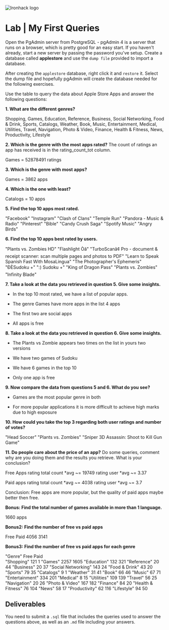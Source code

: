![Ironhack logo](https://i.imgur.com/1QgrNNw.png)

# Lab | My First Queries

Open the PgAdmin server from PostgreSQL - pgAdmin 4 is a server that runs on a browser, which is pretty good for an easy start. If you haven't already, start a new server by passing the password you've setup. Create a database called **applestore** and use the `dump file` provided to import a database. 

After creating the `applestore` database, right click it and `restore` it. Select the dump file and hopefully pgAdmin will create the database needed for the following exercises.

Use the table to query the data about Apple Store Apps and answer the following questions: 

**1. What are the different genres?**

Shopping, Games, Education, Reference, Business, Social Networking, Food & Drink, Sports, Catalogs, Weather, Book, Music, Entertainment, Medical, Utilities, Travel, Navigation, Photo & Video, Finance, Health & Fitness, News, Productivity, Lifestyle

**2. Which is the genre with the most apps rated?**
The count of ratings an app has received is in the rating_count_tot column.

Games = 52878491 ratings

**3. Which is the genre with most apps?**

Games = 3862 apps


**4. Which is the one with least?**

Catalogs = 10 apps

**5. Find the top 10 apps most rated.**

"Facebook"
"Instagram"
"Clash of Clans"
"Temple Run"
"Pandora - Music & Radio"
"Pinterest"
"Bible"
"Candy Crush Saga"
"Spotify Music"
"Angry Birds"

**6. Find the top 10 apps best rated by users.**

"Plants vs. Zombies HD"
"Flashlight Òã"
"TurboScanã¢ Pro - document & receipt scanner: scan multiple pages and photos to PDF"
"Learn to Speak Spanish Fast With MosaLingua"
"The Photographer's Ephemeris"
"ÐÈSudoku +"
":) Sudoku +"
"King of Dragon Pass"
"Plants vs. Zombies"
"Infinity Blade"

**7. Take a look at the data you retrieved in question 5. Give some insights.**

- In the top 10 most rated, we have a list of popular apps.

- The genre Games have more apps in the list 4 apps

- The first two are social apps

- All apps is free

**8. Take a look at the data you retrieved in question 6. Give some insights.**

- The Plants vs Zombie appears two times on the list in yours two versions 

- We have two games of Sudoku

- We have 6 games in the top 10

- Only one app is free

**9. Now compare the data from questions 5 and 6. What do you see?**

- Games are the most popular genre in both

- For more popular applications it is more difficult to achieve high marks due to high exposure

**10. How could you take the top 3 regarding both user ratings and number of votes?**

"Head Soccer"
"Plants vs. Zombies"
"Sniper 3D Assassin: Shoot to Kill Gun Game"

**11. Do people care about the price of an app?** Do some queries, comment why are you doing them and the results you retrieve. What is your conclusion?

Free Apps
rating total count *avg ~= 19749
rating user *avg ~= 3.37

Paid apps
rating total count *avg ~= 4038
rating user *avg ~= 3.7

Conclusion: Free apps are more popular, but the quality of paid apps maybe better then free.

**Bonus: Find the total number of games available in more than 1 language.**

   1660 apps

**Bonus2: Find the number of free vs paid apps**

Free    Paid
4056	3141


**Bonus3: Find the number of free vs paid apps for each genre**

"Genre" 	Free 	Paid  
"Shopping"	121	1
"Games"	2257	1605
"Education"	132	321
"Reference"	20	44
"Business"	20	37
"Social Networking"	143	24
"Food & Drink"	43	20
"Sports"	79	35
"Catalogs"	9	1
"Weather"	31	41
"Book"	66	46
"Music"	67	71
"Entertainment"	334	201
"Medical"	8	15
"Utilities"	109	139
"Travel"	56	25
"Navigation"	20	26
"Photo & Video"	167	182
"Finance"	84	20
"Health & Fitness"	76	104
"News"	58	17
"Productivity"	62	116
"Lifestyle"	94	50


## Deliverables 
You need to submit a `.sql` file that includes the queries used to answer the questions above, as well as an `.md` file including your answers. 
